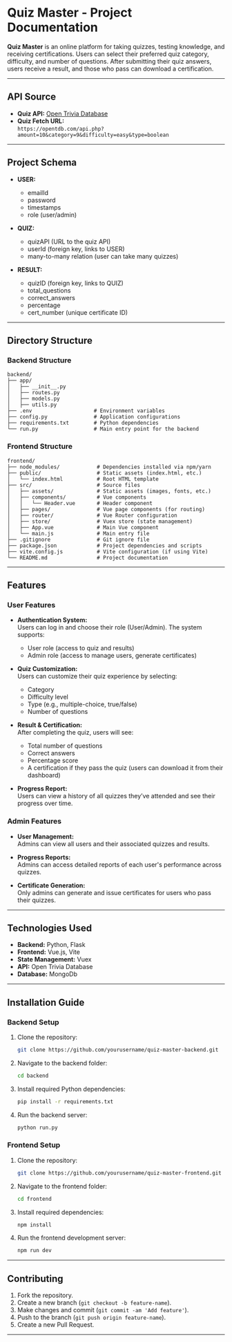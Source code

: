 

# **Quiz Master - Project Documentation**

**Quiz Master** is an online platform for taking quizzes, testing knowledge, and receiving certifications. Users can select their preferred quiz category, difficulty, and number of questions. After submitting their quiz answers, users receive a result, and those who pass can download a certification.

---

## **API Source**

- **Quiz API:** [Open Trivia Database](https://opentdb.com/)
- **Quiz Fetch URL:**  
  `https://opentdb.com/api.php?amount=10&category=9&difficulty=easy&type=boolean`

---

## **Project Schema**

- **USER:**  
  - emailId  
  - password  
  - timestamps  
  - role (user/admin)

- **QUIZ:**  
  - quizAPI (URL to the quiz API)  
  - userId (foreign key, links to USER)  
  - many-to-many relation (user can take many quizzes)

- **RESULT:**  
  - quizID (foreign key, links to QUIZ)  
  - total_questions  
  - correct_answers  
  - percentage  
  - cert_number (unique certificate ID)

---

## **Directory Structure**

### **Backend Structure**

```plaintext
backend/
├── app/
│   ├── __init__.py
│   ├── routes.py
│   ├── models.py
│   ├── utils.py
├── .env                    # Environment variables
├── config.py               # Application configurations
├── requirements.txt        # Python dependencies
└── run.py                  # Main entry point for the backend
```

### **Frontend Structure**

```plaintext
frontend/
├── node_modules/            # Dependencies installed via npm/yarn
├── public/                  # Static assets (index.html, etc.)
│   └── index.html           # Root HTML template
├── src/                     # Source files
│   ├── assets/              # Static assets (images, fonts, etc.)
│   ├── components/          # Vue components
│   │   └── Header.vue       # Header component
│   ├── pages/               # Vue page components (for routing)
│   ├── router/              # Vue Router configuration
│   ├── store/               # Vuex store (state management)
│   ├── App.vue              # Main Vue component
│   └── main.js              # Main entry file
├── .gitignore               # Git ignore file
├── package.json             # Project dependencies and scripts
├── vite.config.js           # Vite configuration (if using Vite)
└── README.md                # Project documentation
```

---

## **Features**

### **User Features**

- **Authentication System:**  
  Users can log in and choose their role (User/Admin). The system supports:
  - User role (access to quiz and results)
  - Admin role (access to manage users, generate certificates)
  
- **Quiz Customization:**  
  Users can customize their quiz experience by selecting:
  - Category
  - Difficulty level
  - Type (e.g., multiple-choice, true/false)
  - Number of questions
  
- **Result & Certification:**  
  After completing the quiz, users will see:
  - Total number of questions
  - Correct answers
  - Percentage score
  - A certification if they pass the quiz (users can download it from their dashboard)

- **Progress Report:**  
  Users can view a history of all quizzes they’ve attended and see their progress over time.

### **Admin Features**

- **User Management:**  
  Admins can view all users and their associated quizzes and results.

- **Progress Reports:**  
  Admins can access detailed reports of each user's performance across quizzes.

- **Certificate Generation:**  
  Only admins can generate and issue certificates for users who pass their quizzes.

---

<!-- ## **Screenshots**

### **1. Dashboard**

![Dashboard Screenshot](path/to/dashboard-screenshot.png)

### **2. Quiz Selection Screen**

![Quiz Selection Screenshot](path/to/quiz-selection-screenshot.png)

### **3. Result Screen**

![Result Screenshot](path/to/result-screenshot.png)

--- -->

## **Technologies Used**

- **Backend:** Python, Flask
- **Frontend:** Vue.js, Vite
- **State Management:** Vuex
- **API:** Open Trivia Database
- **Database:** MongoDb
  
---

## **Installation Guide**

### **Backend Setup**

1. Clone the repository:
   ```bash
   git clone https://github.com/yourusername/quiz-master-backend.git
   ```
   
2. Navigate to the backend folder:
   ```bash
   cd backend
   ```

3. Install required Python dependencies:
   ```bash
   pip install -r requirements.txt
   ```

4. Run the backend server:
   ```bash
   python run.py
   ```

### **Frontend Setup**

1. Clone the repository:
   ```bash
   git clone https://github.com/yourusername/quiz-master-frontend.git
   ```

2. Navigate to the frontend folder:
   ```bash
   cd frontend
   ```

3. Install required dependencies:
   ```bash
   npm install
   ```

4. Run the frontend development server:
   ```bash
   npm run dev
   ```

---

## **Contributing**

1. Fork the repository.
2. Create a new branch (`git checkout -b feature-name`).
3. Make changes and commit (`git commit -am 'Add feature'`).
4. Push to the branch (`git push origin feature-name`).
5. Create a new Pull Request.

---


